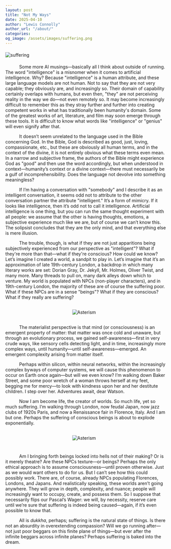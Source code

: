 ```yaml
---
layout: post
title: "Not My Ways"
date: 2025-04-10
author: "Lewis Connolly"
author_url: "/about/"
categories:
og_image: /assets/images/suffering.png
---
```


<img src="{{ '/assets/images/suffering.png' | relative_url }}" alt="suffering" style="display: block; margin: 20px auto; max-width: 600px; height: auto;">

&nbsp;&nbsp;&nbsp;&nbsp;&nbsp;&nbsp;&nbsp;&nbsp;&nbsp;&nbsp; Some more AI musings—basically all I think about outside of running. The word "intelligence" is a misnomer when it comes to artificial intelligence. Why? Because "intelligence" is a human attribute, and these large language models are not human. Not to say that they are not very capable; they obviously are, and increasingly so. Their domain of capability certainly overlaps with humans, but even then, "they" are not perceiving reality in the way we do—not even remotely so. It may become increasingly difficult to remember this as they stray further and further into creating competent works in what has traditionally been humanity's domain. Some of the greatest works of art, literature, and film may soon emerge through these tools. It is difficult to know what words like "intelligence" or "genius" will even signify after that.

&nbsp;&nbsp;&nbsp;&nbsp;&nbsp;&nbsp;&nbsp;&nbsp;&nbsp;&nbsp; It doesn’t seem unrelated to the language used in the Bible concerning God. In the Bible, God is described as good, just, loving, compassionate, etc., but these are obviously all human terms, and in the context of the divine, it is not entirely obvious what these terms even mean. In a narrow and subjective frame, the authors of the Bible might experience God as "good" and then use the word accordingly, but when understood in context—humanity’s context or a divine context—there must necessarily be a gulf of incomprehensibility. Does the language not devolve into something meaningless?

&nbsp;&nbsp;&nbsp;&nbsp;&nbsp;&nbsp;&nbsp;&nbsp;&nbsp;&nbsp; If I’m having a conversation with "somebody" and I describe it as an intelligent conversation, it seems odd not to attribute to the other conversation partner the attribute "intelligent." It’s a form of mimicry. If it looks like intelligence, then it’s odd not to call it intelligence. Artificial intelligence is one thing, but you can run the same thought experiment with all people: we assume that the other is having thoughts, emotions, a subjective experience much like we are, but of course we can’t know this. The solipsist concludes that they are the only mind, and that everything else is mere illusion.

&nbsp;&nbsp;&nbsp;&nbsp;&nbsp;&nbsp;&nbsp;&nbsp;&nbsp;&nbsp; The trouble, though, is what if they are not just apparitions being subjectively experienced from our perspective as "intelligent"? What if they're more than that—what if they're conscious? How could we know? Let’s imagine I created a world, a sandpit to play in. Let’s imagine that it’s an approximation of late 19th-century London, a backdrop in which many literary works are set: Dorian Gray, Dr. Jekyll, Mr. Holmes, Oliver Twist, and many more. Many threads to pull on, many dark alleys down which to venture. My world is populated with NPCs (non-player characters), and in 19th-century London, the majority of these are of course the suffering poor. What if these NPCs are in a sense "beings"? What if they are conscious? What if they really are suffering?

<div style="margin-top: 30px;"></div>
<img src="{{ '/assets/images/asterism1.png' | relative_url }}" alt="Asterism" style="display: block; margin: 20px auto; max-width: 85px; height: auto;">
<div style="margin-bottom: 30px;"></div>

&nbsp;&nbsp;&nbsp;&nbsp;&nbsp;&nbsp;&nbsp;&nbsp;&nbsp;&nbsp; The materialist perspective is that mind (or consciousness) is an emergent property of matter: that matter was once cold and unaware, but through an evolutionary process, we gained self-awareness—first in very crude ways, like sensory cells detecting light, and in time, increasingly more complex ways, until humanity—until self-awareness—emerged. An emergent complexity arising from matter itself.

&nbsp;&nbsp;&nbsp;&nbsp;&nbsp;&nbsp;&nbsp;&nbsp;&nbsp;&nbsp; Perhaps within silicon, within neural networks, within the increasingly complex byways of computer systems, we will cause this phenomenon to occur on Earth once again—but will we even know? I’m walking down Baker Street, and some poor wretch of a woman throws herself at my feet, begging me for mercy—to look with kindness upon her and her destitute children. I step over her. Adventures await, dear Watson.

&nbsp;&nbsp;&nbsp;&nbsp;&nbsp;&nbsp;&nbsp;&nbsp;&nbsp;&nbsp; Now I am become life, the creator of worlds. So much life, yet so much suffering. I’m walking through London, now feudal Japan, now jazz clubs of 1920s Paris, and now a Renaissance fair in Florence, Italy. And I am but one. Perhaps the suffering of conscious beings is about to explode exponentially.

<div style="margin-top: 30px;"></div>
<img src="{{ '/assets/images/asterism2.png' | relative_url }}" alt="Asterism" style="display: block; margin: 20px auto; max-width: 85px; height: auto;">
<div style="margin-bottom: 40px;"></div>

&nbsp;&nbsp;&nbsp;&nbsp;&nbsp;&nbsp;&nbsp;&nbsp;&nbsp;&nbsp; Am I bringing forth beings locked into hells not of their making? Or is it merely theatre? Are these NPCs texture—or beings? Perhaps the only ethical approach is to assume consciousness—until proven otherwise. Just as we would want others to do for us. But I can’t see how this could possibly work. There are, of course, already NPCs populating Florences, Londons, and Japans. And realistically speaking, these worlds aren’t going anywhere. They will grow in depth, complexity, and nuance; people will increasingly want to occupy, create, and possess them. So I suppose that necessarily flips our Pascal’s Wager: we will, by necessity, reserve care until we’re sure that suffering is indeed being caused—again, if it’s even possible to know that.

&nbsp;&nbsp;&nbsp;&nbsp;&nbsp;&nbsp;&nbsp;&nbsp;&nbsp;&nbsp; All is *dukkha*, perhaps; suffering is the natural state of things. Is there not an absurdity in overextending compassion? Will we go running after—not just poor beggars on this finite plane of things—but ever after the infinite beggars across infinite planes? Perhaps suffering is baked into the dream.